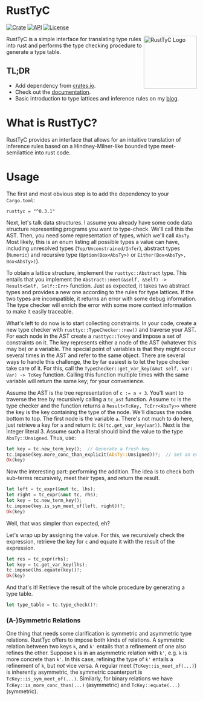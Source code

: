 # RustTyC

[![Crate](https://img.shields.io/crates/v/rusttyc.svg)](https://crates.io/crates/rusttyc)
[![API](https://docs.rs/rusttyc/badge.svg)](https://docs.rs/rusttyc)
[![License](https://img.shields.io/crates/l/rusttyc)](https://crates.io/crates/rusttyc)


<img src="http://mschwenger.de/assets/img/thumbnails/rusttyc.svg" alt="RustTyC Logo" title="RustTyC Logo" style="width: 10em; border: none; float: right;"/>

RustTyC is a simple interface for translating type rules into rust and performs the type checking procedure to generate a type table.

## TL;DR

- Add dependency from [crates.io](https://crates.io/crates/rusttyc "crates.io").
- Check out the [documentation](https://schwenger.github.io/RustTyC/ "documentation").
- Basic introduction to type lattices and inference rules on my [blog](https://mschwenger.de/rusttyc "blog").

# What is RustTyC?

RustTyC provides an interface that allows for an intuitive translation of inference rules based on a Hindney-Milner-like bounded type meet-semilattice into rust code.  

# Usage

The first and most obvious step is to add the dependency to your `Cargo.toml`:

```
rusttyc = "^0.3.1"
```

Next, let's talk data structures. I assume you already have some code data structure representing programs you want to type-check. We'll call this the AST. Then, you need some representation of types, which we'll call `AbsTy`. Most likely, this is an enum listing all possible types a value can have, including unresolved types (`Top/Unconstrained/Infer`), abstract types (`Numeric`) and recursive type (`Option(Box<AbsTy>)` or `Either(Box<AbsTy>, Box<AbsTy>)`).

To obtain a lattice structure, implement the `rusttyc::Abstract` type. This entails that you implement the `Abstract::meet(&self, &Self) -> Result<Self, Self::Err>` function. Just as expected, it takes two abstract types and provides a new one according to the rules for type lattices. If the two types are incompatible, it returns an error with some debug information. The type checker will enrich the error with some more context information to make it easily traceable.

What's left to do now is to start collecting constraints. In your code, create a new type checker with `rusttyc::TypeChecker::new()` and traverse your AST. For each node in the AST create a `rusttyc::TcKey` and impose a set of constraints on it. The key represents either a node of the AST (whatever this may be) or a variable. The special point of variables is that they might occur several times in the AST and refer to the same object. There are several ways to handle this challenge, the by far easiest is to let the type checker take care of it. For this, call the `TypeChecker::get_var_key(&mut self, var: Var) -> TcKey` function. Calling this function multiple times with the same variable will return the same key; for your convenience.

Assume the AST is the tree representation of `c := a + 3`. You'll want to traverse the tree by recursively calling a `tc_ast` function. Assume `tc` is the type checker and the function returns a `Result<TcKey, TcErr<AbsTy>>` where the key is the key containing the type of the node. We'll discuss the nodes bottom to top.  The first node is the variable `a`. There's not much to do here, just retrieve a key for `a` and return it: `Ok(tc.get_var_key(var))`. Next is the integer literal 3. Assume such a literal should bind the value to the type `AbsTy::Unsigned`. Thus, use:

```rust
let key = tc.new_term_key();  // Generate a fresh key.
tc.impose(key.more_conc_than_explicit(AbsTy::Unsigned))?;  // Set an explicit abstract type as bound for `key`.
Ok(key)
```

Now the interesting part: performing the addition. The idea is to check both sub-terms recursively, meet their types, and return the result.

```rust
let left = tc_expr(&mut tc, lhs);
let right = tc_expr(&mut tc, rhs);
let key = tc.new_term_key();
tc.impose(key.is_sym_meet_of(left, right))?;
Ok(key)
```

Well, that was simpler than expected, eh?

Let's wrap up by assigning the value. For this, we recursively check the expression, retrieve the key for `c` and equate it with the result of the expression.

```rust
let res = tc_expr(rhs);
let key = tc.get_var_key(lhs);
tc.impose(lhs.equate(key))?;
Ok(key)
```

And that's it!
Retrieve the result of the whole procedure by generating a type table.
```rust
let type_table = tc.type_check()?;
```

### (A-)Symmetric Relations

One thing that needs some clarification is symmetric and asymmetric type relations. RustTyc offers to impose both kinds of relations. A symmetric relation between two keys `k`, and `k'` entails that a refinement of one also refines the other. Suppose `k` is in an asymmetric relation with `k'`, e.g. `k` is more concrete than `k'`. In this case, refining the type of `k'` entails a refinement of `k`, but *not* vice versa. A regular meet (`TcKey::is_meet_of(...)`) is inherently asymmetric, the symmetric counterpart is `TcKey::is_sym_meet_of(...)`. Similarly, for binary relations we have `TcKey::is_more_conc_than(...)` (asymmetric) and `TcKey::equate(...)` (symmetric).

